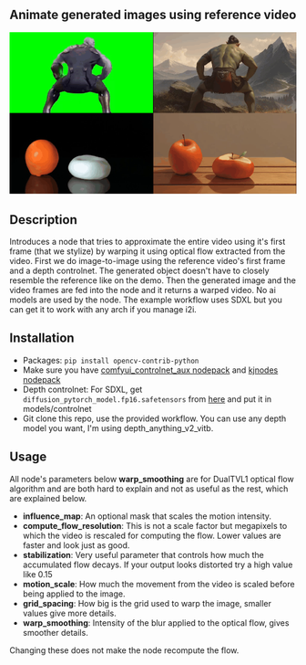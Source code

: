 ## Animate generated images using reference video
<img src="demonstration.gif">

## Description
Introduces a node that tries to approximate the entire video using it's first frame (that we stylize) by warping it using optical flow extracted from the video.
First we do image-to-image using the reference video's first frame and a depth controlnet. The generated object doesn't have to closely resemble the reference like on the demo. Then the generated image and the video frames are fed into the node and it returns a warped video. No ai models are used by the node. The example workflow uses SDXL but you can get it to work with any arch if you manage i2i.

## Installation
- Packages: `pip install opencv-contrib-python`
- Make sure you have [comfyui_controlnet_aux nodepack](https://github.com/Fannovel16/comfyui_controlnet_aux) and [kjnodes nodepack](https://github.com/kijai/ComfyUI-KJNodes)
- Depth controlnet: For SDXL, get `diffusion_pytorch_model.fp16.safetensors` from [here](https://huggingface.co/diffusers/controlnet-depth-sdxl-1.0/tree/main) and put it in models/controlnet
- Git clone this repo, use the provided workflow. You can use any depth model you want, I'm using depth_anything_v2_vitb.

## Usage
All node's parameters below **warp_smoothing** are for DualTVL1 optical flow algorithm and are both hard to explain and not as useful as the rest, which are explained below.
- **influence_map**: An optional mask that scales the motion intensity.
- **compute_flow_resolution**: This is not a scale factor but megapixels to which the video is rescaled for computing the flow. Lower values are faster and look just as good.
- **stabilization**: Very useful parameter that controls how much the accumulated flow decays. If your output looks distorted try a high value like 0.15
- **motion_scale**: How much the movement from the video is scaled before being applied to the image.
- **grid_spacing**: How big is the grid used to warp the image, smaller values give more details.
- **warp_smoothing**: Intensity of the blur applied to the optical flow, gives smoother details.

Changing these does not make the node recompute the flow.
